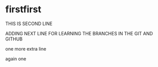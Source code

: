# firstfirst
THIS IS SECOND LINE


ADDING NEXT LINE FOR LEARNING THE BRANCHES IN THE GIT AND GITHUB


one more extra line


again one 

